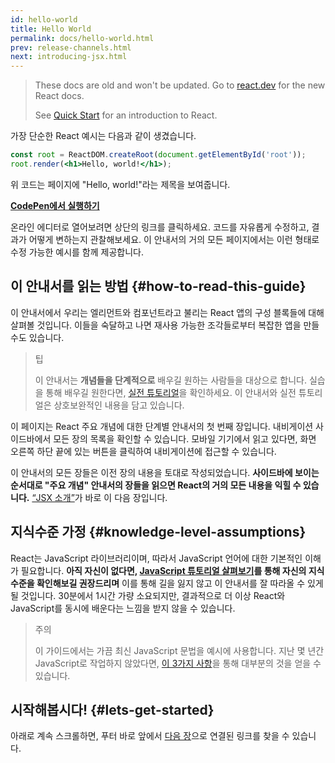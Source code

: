 ```yaml
---
id: hello-world
title: Hello World
permalink: docs/hello-world.html
prev: release-channels.html
next: introducing-jsx.html
---
```


<div class="scary">

>
> These docs are old and won't be updated. Go to [react.dev](https://react.dev/) for the new React docs.
> 
> See [Quick Start](https://react.dev/learn) for an introduction to React.

</div>

가장 단순한 React 예시는 다음과 같이 생겼습니다.

```jsx
const root = ReactDOM.createRoot(document.getElementById('root'));
root.render(<h1>Hello, world!</h1>);
```

위 코드는 페이지에 "Hello, world!"라는 제목을 보여줍니다.

**[CodePen에서 실행하기](https://codepen.io/gaearon/pen/rrpgNB?editors=1010)**

온라인 에디터로 열어보려면 상단의 링크를 클릭하세요. 코드를 자유롭게 수정하고, 결과가 어떻게 변하는지 관찰해보세요. 이 안내서의 거의 모든 페이지에서는 이런 형태로 수정 가능한 예시를 함께 제공합니다.


## 이 안내서를 읽는 방법 {#how-to-read-this-guide}

이 안내서에서 우리는 엘리먼트와 컴포넌트라고 불리는 React 앱의 구성 블록들에 대해 살펴볼 것입니다. 이들을 숙달하고 나면 재사용 가능한 조각들로부터 복잡한 앱을 만들 수도 있습니다.

>팁
>
>이 안내서는 **개념들을 단계적으로** 배우길 원하는 사람들을 대상으로 합니다. 실습을 통해 배우길 원한다면, [실전 튜토리얼](/tutorial/tutorial.html)을 확인하세요. 이 안내서와 실전 튜토리얼은 상호보완적인 내용을 담고 있습니다.

이 페이지는 React 주요 개념에 대한 단계별 안내서의 첫 번째 장입니다. 내비게이션 사이드바에서 모든 장의 목록을 확인할 수 있습니다. 모바일 기기에서 읽고 있다면, 화면 오른쪽 하단 끝에 있는 버튼을 클릭하여 내비게이션에 접근할 수 있습니다.

이 안내서의 모든 장들은 이전 장의 내용을 토대로 작성되었습니다. **사이드바에 보이는 순서대로 "주요 개념" 안내서의 장들을 읽으면 React의 거의 모든 내용을 익힐 수 있습니다.** [“JSX 소개”](/docs/introducing-jsx.html)가 바로 이 다음 장입니다.

## 지식수준 가정 {#knowledge-level-assumptions}

React는 JavaScript 라이브러리이며, 따라서 JavaScript 언어에 대한 기본적인 이해가 필요합니다. **아직 자신이 없다면, [JavaScript 튜토리얼 살펴보기](https://developer.mozilla.org/ko/docs/A_re-introduction_to_JavaScript)를 통해 자신의 지식수준을 확인해보길 권장드리며** 이를 통해 길을 잃지 않고 이 안내서를 잘 따라올 수 있게 될 것입니다. 30분에서 1시간 가량 소요되지만, 결과적으로 더 이상 React와 JavaScript를 동시에 배운다는 느낌을 받지 않을 수 있습니다.

>주의
>
>이 가이드에서는 가끔 최신 JavaScript 문법을 예시에 사용합니다. 지난 몇 년간 JavaScript로 작업하지 않았다면, [이 3가지 사항](https://gist.github.com/gaearon/683e676101005de0add59e8bb345340c)을 통해 대부분의 것을 얻을 수 있습니다.


## 시작해봅시다! {#lets-get-started}

아래로 계속 스크롤하면, 푸터 바로 앞에서 [다음 장](/docs/introducing-jsx.html)으로 연결된 링크를 찾을 수 있습니다.
